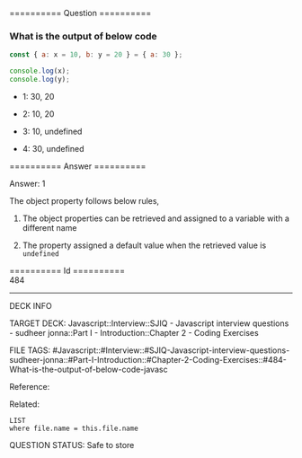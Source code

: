 ========== Question ==========  

### What is the output of below code

```javascript
const { a: x = 10, b: y = 20 } = { a: 30 };

console.log(x);
console.log(y);
```

-   1: 30, 20

-   2: 10, 20

-   3: 10, undefined

-   4: 30, undefined  

========== Answer ==========  

Answer: 1

The object property follows below rules,

1. The object properties can be retrieved and assigned to a variable with a different name

2. The property assigned a default value when the retrieved value is `undefined`

========== Id ==========  
484

---

DECK INFO

TARGET DECK: Javascript::Interview::SJIQ - Javascript interview questions - sudheer jonna::Part I - Introduction::Chapter 2 - Coding Exercises

FILE TAGS: #Javascript::#Interview::#SJIQ-Javascript-interview-questions-sudheer-jonna::#Part-I-Introduction::#Chapter-2-Coding-Exercises::#484-What-is-the-output-of-below-code-javasc

Reference:

Related:

```dataview
LIST
where file.name = this.file.name
```

QUESTION STATUS: Safe to store
